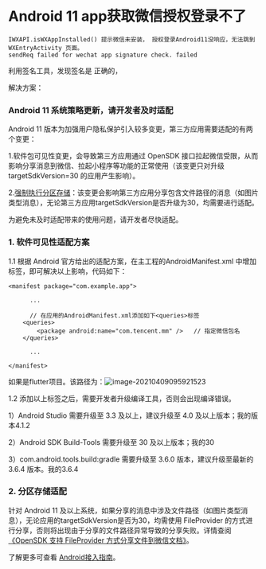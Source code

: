# Android 11 app获取微信授权登录不了

```
IWXAPI.isWXAppInstalled() 提示微信未安装， 授权登录Android11没响应，无法跳到 WXEntryActivity 页面。
sendReq failed for wechat app signature check. failed
```

利用签名工具，发现签名是 正确的，

解决方案：

### Android 11 系统策略更新，请开发者及时适配

Android 11 版本为加强用户隐私保护引入较多变更，第三方应用需要适配的有两个变更：

1.软件包可见性变更，会导致第三方应用通过 OpenSDK 接口拉起微信受限，从而影响分享消息到微信、拉起小程序等功能的正常使用（该变更只对升级targetSdkVersion=30 的应用产生影响）。

2.[强制执行分区存储](https://developer.android.com/about/versions/11/privacy/storage#scoped-storage)：该变更会影响第三方应用分享包含文件路径的消息（如图片类型消息），无论第三方应用targetSdkVersion是否升级为30，均需要进行适配。

为避免未及时适配带来的使用问题，请开发者尽快适配。

### 1. 软件可见性适配方案

1.1 根据 Android 官方给出的适配方案，在主工程的AndroidManifest.xml 中增加 标签，即可解决以上影响，代码如下：

```
<manifest package="com.example.app">

      ...

      // 在应用的AndroidManifest.xml添加如下<queries>标签
    <queries>
        <package android:name="com.tencent.mm" />   // 指定微信包名
    </queries>

      ...

</manifest>
```

如果是flutter项目。该路径为：![image-20210409095921523](https://gitee.com/itmxs/images/raw/master/img/image-20210409095921523.png)



1.2 添加以上标签之后，需要开发者升级编译工具，否则会出现编译错误。

1）Android Studio 需要升级至 3.3 及以上，建议升级至 4.0 及以上版本；我的版本4.1.2

2）Android SDK Build-Tools 需要升级至 30 及以上版本；我的30

3）com.android.tools.build:gradle 需要升级至 3.6.0 版本，建议升级至最新的 3.6.4 版本。我的3.6.4

### 2. 分区存储适配

针对 Android 11 及以上系统，如果分享的消息中涉及文件路径（如图片类型消息），无论应用的targetSdkVersion是否为30，均需使用 FileProvider 的方式进行分享，否则将出现由于分享的文件路径异常导致的分享失败。详情查阅[《OpenSDK 支持 FileProvider 方式分享文件到微信文档》](https://developers.weixin.qq.com/community/develop/doc/0004886026c1a8402d2a040ee5b401)。

了解更多可查看 [Android接入指南](https://developers.weixin.qq.com/doc/oplatform/Mobile_App/Access_Guide/Android.html)。